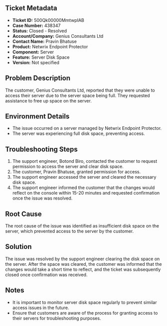 ## Ticket Metadata
- **Ticket ID:** 500Qk00000MmtwpIAB
- **Case Number:** 438347
- **Status:** Closed - Resolved
- **Account/Company:** Genius Consultants Ltd
- **Contact Name:** Pravin Bhatuse
- **Product:** Netwrix Endpoint Protector
- **Component:** Server
- **Feature:** Server Disk Space
- **Version:** Not specified

## Problem Description
The customer, Genius Consultants Ltd, reported that they were unable to access their server due to the server space being full. They requested assistance to free up space on the server.

## Environment Details
- The issue occurred on a server managed by Netwrix Endpoint Protector.
- The server was experiencing full disk space, preventing access.

## Troubleshooting Steps
1. The support engineer, Botond Biro, contacted the customer to request permission to access the server and clear disk space.
2. The customer, Pravin Bhatuse, granted permission for access.
3. The support engineer accessed the server and cleared the necessary disk space.
4. The support engineer informed the customer that the changes would reflect on the console within 15-20 minutes and requested confirmation once the issue was resolved.

## Root Cause
The root cause of the issue was identified as insufficient disk space on the server, which prevented access to the server by the customer.

## Solution
The issue was resolved by the support engineer clearing the disk space on the server. After the space was cleared, the customer was informed that the changes would take a short time to reflect, and the ticket was subsequently closed once confirmation was received.

## Notes
- It is important to monitor server disk space regularly to prevent similar access issues in the future.
- Ensure that customers are aware of the process for granting access to their servers for troubleshooting purposes.
